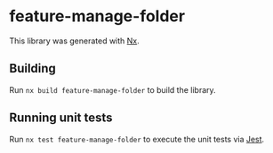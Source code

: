 # feature-manage-folder

This library was generated with [Nx](https://nx.dev).

## Building

Run `nx build feature-manage-folder` to build the library.

## Running unit tests

Run `nx test feature-manage-folder` to execute the unit tests via [Jest](https://jestjs.io).
